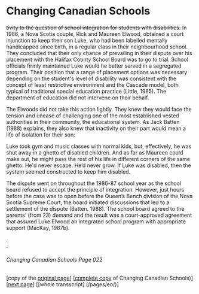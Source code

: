 # Changing Canadian Schools
~~tivity to the question of school integration for students with disabilities.~~
In 1986, a Nova Scotia couple, Rick and Maureen Elwood,
obtained a court injunction to keep their son Luke, who had
been labelled mentally handicapped since birth, in a regular
class in their neighbourhood school. They concluded that their
only chance of prevailing in their dispute over his placement
with the Halifax County School Board was to go to trial. School
officials firmly maintained Luke would he better served in a
segregated program. Their position that a range of placement
options was necessary depending on the student's level of
disability was consistent with the concept of least restrictive
environment and the Cascade model, both typical of traditional
special education practice (Little, 1985). The department of
education did not intervene on their behalf.  

The Elwoods did not take this action lightly. They knew they
would face the tension and unease of challenging one of the
most established vested authorities in their community, the
educational system. As Jack Batten (1988) explains, they also
knew that inactivity on their part would mean a life of
isolation for their son:  

Luke took gym and music classes with normal kids, but,
effectively, he was shut away in a ghetto of disabled
children. And as far as Maureen could make out, he might
pass the rest of his life in different corners of the
same ghetto. He'd never escape. He’d never grow. If Luke
was disabled, then the system seemed constructed to keep
him disabled.  

The dispute went on throughout the 1986-87 school year as the
school board refused to accept the principle of integration.
However, just hours before the case was to open before the
Queen’s Bench division of the Nova Scotia Supreme Court, the
board initiated discussions that led to a settlement of the
dispute (Batten. 1988). The school board agreed to the parents’
(from 23) demand and the result was a court-approved agreement
that assured Luke Elwood an integrated school program with
appropriate support (MacKay, 1987b).  

.  
.  
###### Changing Canadian Schools Page 022

[copy of the [original page](/copies-from-original/CCS022.png)]
[[complete copy](/copies-from-original/BestCopy_Changing_Canadian_Schools_Perspectives_on_Disability_and_Inclusion.pdf) of Changing Canadian Schools)]
[[next page](Changing_Canadian_Schools-023)]
[[whole transscript] (/pages/en/)]